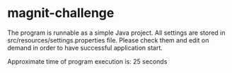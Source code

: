 # magnit-challenge

The program is runnable as a simple Java project. All settings are stored in src/resources/settings.properties file. 
Please check them and edit on demand in order to have successful application start.

Approximate time of program execution is: 25 seconds
